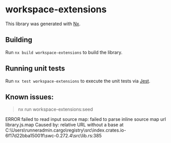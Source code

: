 # workspace-extensions

This library was generated with [Nx](https://nx.dev).

## Building

Run `nx build workspace-extensions` to build the library.

## Running unit tests

Run `nx test workspace-extensions` to execute the unit tests via [Jest](https://jestjs.io).


## Known issues:
> nx run workspace-extensions:seed

  ERROR  failed to read input source map: failed to parse inline source map url
library.js.map
Caused by:
    relative URL without a base
    at C:\Users\runneradmin\.cargo\registry\src\index.crates.io-6f17d22bba15001f\swc-0.272.4\src\lib.rs:385